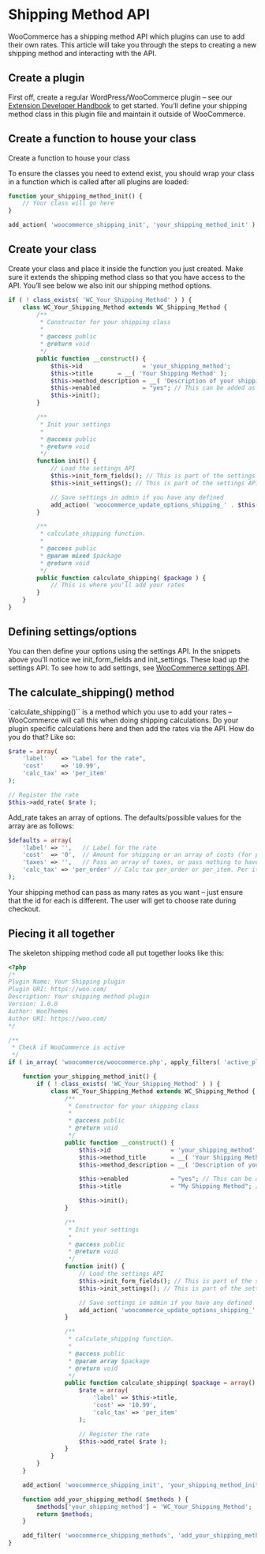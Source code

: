 # Shipping Method API

WooCommerce has a shipping method API which plugins can use to add their own rates. This article will take you through the steps to creating a new shipping method and interacting with the API.

## Create a plugin

First off, create a regular WordPress/WooCommerce plugin – see our [Extension Developer Handbook](/docs/extension-development/extension-developer-handbook.md) to get started. You’ll define your shipping method class in this plugin file and maintain it outside of WooCommerce.

## Create a function to house your class

Create a function to house your class

To ensure the classes you need to extend exist, you should wrap your class in a function which is called after all plugins are loaded:

``` php
function your_shipping_method_init() {
    // Your class will go here
}

add_action( 'woocommerce_shipping_init', 'your_shipping_method_init' );
```

## Create your class

Create your class and place it inside the function you just created. Make sure it extends the shipping method class so that you have access to the API. You’ll see below we also init our shipping method options.

``` php
if ( ! class_exists( 'WC_Your_Shipping_Method' ) ) {
    class WC_Your_Shipping_Method extends WC_Shipping_Method {
        /**
         * Constructor for your shipping class
         *
         * @access public
         * @return void
         */
        public function __construct() {
            $this->id                 = 'your_shipping_method';
            $this->title       = __( 'Your Shipping Method' );
            $this->method_description = __( 'Description of your shipping method' ); // 
            $this->enabled            = "yes"; // This can be added as an setting but for this example its forced enabled
            $this->init();
        }

        /**
         * Init your settings
         *
         * @access public
         * @return void
         */
        function init() {
            // Load the settings API
            $this->init_form_fields(); // This is part of the settings API. Override the method to add your own settings
            $this->init_settings(); // This is part of the settings API. Loads settings you previously init.

            // Save settings in admin if you have any defined
            add_action( 'woocommerce_update_options_shipping_' . $this->id, array( $this, 'process_admin_options' ) );
        }

        /**
         * calculate_shipping function.
         *
         * @access public
         * @param mixed $package
         * @return void
         */
        public function calculate_shipping( $package ) {
            // This is where you'll add your rates
        }
    }
}
```

## Defining settings/options

You can then define your options using the settings API. In the snippets above you’ll notice we init_form_fields and init_settings. These load up the settings API. To see how to add settings, see [WooCommerce settings API](https://woo.com/document/settings-api/).

## The calculate_shipping() method

`calculate_shipping()`` is a method which you use to add your rates – WooCommerce will call this when doing shipping calculations. Do your plugin specific calculations here and then add the rates via the API. How do you do that? Like so:

``` php
$rate = array(
    'label'    => "Label for the rate",
    'cost'     => '10.99',
    'calc_tax' => 'per_item'
);

// Register the rate
$this->add_rate( $rate );
```

Add_rate takes an array of options. The defaults/possible values for the array are as follows:

``` php
$defaults = array(
    'label' => '',   // Label for the rate
    'cost'  => '0',  // Amount for shipping or an array of costs (for per item shipping)
    'taxes' => '',   // Pass an array of taxes, or pass nothing to have it calculated for you, or pass 'false' to calculate no tax for this method
    'calc_tax' => 'per_order' // Calc tax per_order or per_item. Per item needs an array of costs passed via 'cost'
);
```

Your shipping method can pass as many rates as you want – just ensure that the id for each is different. The user will get to choose rate during checkout.

## Piecing it all together

The skeleton shipping method code all put together looks like this:

``` php
<?php
/*
Plugin Name: Your Shipping plugin
Plugin URI: https://woo.com/
Description: Your shipping method plugin
Version: 1.0.0
Author: WooThemes
Author URI: https://woo.com/
*/

/**
 * Check if WooCommerce is active
 */
if ( in_array( 'woocommerce/woocommerce.php', apply_filters( 'active_plugins', get_option( 'active_plugins' ) ) ) ) {

	function your_shipping_method_init() {
		if ( ! class_exists( 'WC_Your_Shipping_Method' ) ) {
			class WC_Your_Shipping_Method extends WC_Shipping_Method {
				/**
				 * Constructor for your shipping class
				 *
				 * @access public
				 * @return void
				 */
				public function __construct() {
					$this->id                 = 'your_shipping_method'; // Id for your shipping method. Should be uunique.
					$this->method_title       = __( 'Your Shipping Method' );  // Title shown in admin
					$this->method_description = __( 'Description of your shipping method' ); // Description shown in admin

					$this->enabled            = "yes"; // This can be added as an setting but for this example its forced enabled
					$this->title              = "My Shipping Method"; // This can be added as an setting but for this example its forced.

					$this->init();
				}

				/**
				 * Init your settings
				 *
				 * @access public
				 * @return void
				 */
				function init() {
					// Load the settings API
					$this->init_form_fields(); // This is part of the settings API. Override the method to add your own settings
					$this->init_settings(); // This is part of the settings API. Loads settings you previously init.

					// Save settings in admin if you have any defined
					add_action( 'woocommerce_update_options_shipping_' . $this->id, array( $this, 'process_admin_options' ) );
				}

				/**
				 * calculate_shipping function.
				 *
				 * @access public
				 * @param array $package
				 * @return void
				 */
				public function calculate_shipping( $package = array() ) {
					$rate = array(
						'label' => $this->title,
						'cost' => '10.99',
						'calc_tax' => 'per_item'
					);

					// Register the rate
					$this->add_rate( $rate );
				}
			}
		}
	}

	add_action( 'woocommerce_shipping_init', 'your_shipping_method_init' );

	function add_your_shipping_method( $methods ) {
		$methods['your_shipping_method'] = 'WC_Your_Shipping_Method';
		return $methods;
	}

	add_filter( 'woocommerce_shipping_methods', 'add_your_shipping_method' );
}
```
